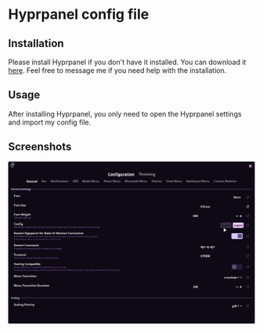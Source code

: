 # Hyprpanel config file 

## Installation
Please install Hyprpanel if you don't have it installed. You can download it [here](https://hyprpanel.com/). Feel free to message me if you need help with the installation.

## Usage
After installing Hyprpanel, you only need to open the Hyprpanel settings and import my config file.

## Screenshots
![Hyprpanelconfig](https://github.com/yamihugo/Hyprlanddots/blob/e988a9dd6d036e8b1e47a4d2b6c2e41647dced9d/Images/Hyprpanelconf.png)
